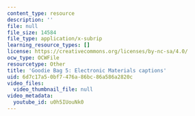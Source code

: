 ```yaml
---
content_type: resource
description: ''
file: null
file_size: 14584
file_type: application/x-subrip
learning_resource_types: []
license: https://creativecommons.org/licenses/by-nc-sa/4.0/
ocw_type: OCWFile
resourcetype: Other
title: 'Goodie Bag 5: Electronic Materials captions'
uid: 6d7c17a5-0bf7-476a-86bc-86a586a2820c
video_files:
  video_thumbnail_file: null
video_metadata:
  youtube_id: u0h5IUouNk0
---
```

